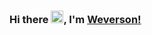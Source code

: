 ### Hi there <img src="https://raw.githubusercontent.com/kaueMarques/kaueMarques/master/hi.gif" width="20px">, I'm [Weverson!](https://casswebsites.netlify.app/)

<!--
**weversonneri/weversonneri** is a ✨ _special_ ✨ repository because its `README.md` (this file) appears on your GitHub profile.

Here are some ideas to get you started:

- 🔭 I’m currently working on ...
- 🌱 I’m currently learning ...
- 👯 I’m looking to collaborate on ...
- 🤔 I’m looking for help with ...
- 💬 Ask me about ...
- 📫 How to reach me: ...
- 😄 Pronouns: ...
- ⚡ Fun fact: ...
-->
